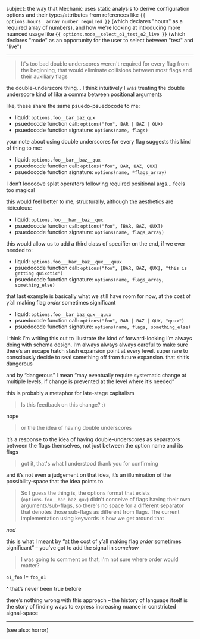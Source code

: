 subject: the way that Mechanic uses static analysis to derive configuration options and their types/attributes from references like  `{{ options.hours__array_number_required }}` (which declares "hours" as a required array of numbers), and how we're looking at introducing more nuanced usage like `{{ options.mode__select_o1_test_o2_live }}` (which declares "mode" as an opportunity for the user to select between "test" and "live")

---

> It's too bad double underscores weren't required for every flag from the beginning, that would eliminate collisions between most flags and their auxiliary flags

the double-underscore thing… I think intuitively I was treating the double underscore kind of like a comma between positional arguments

like, these share the same psuedo-psuedocode to me:

- liquid: `options.foo__bar_baz_qux`
- psuedocode function call: `options("foo", BAR | BAZ | QUX)`
- psuedocode function signature: `options(name, flags)`

your note about using double underscores for every flag suggests this kind of thing to me:

- liquid: `options.foo__bar__baz__qux`
- psuedocode function call: `options("foo", BAR, BAZ, QUX)`
- psuedocode function signature: `options(name, *flags_array)`

I don’t looooove splat operators following required positional args… feels too magical

this would feel better to me, structurally, although the aesthetics are ridiculous:

- liquid: `options.foo___bar__baz__qux`
- psuedocode function call: `options("foo", [BAR, BAZ, QUX])`
- psuedocode function signature: `options(name, flags_array)`

this would allow us to add a third class of specifier on the end, if we ever needed to:

- liquid: `options.foo___bar__baz__qux___quux`
- psuedocode function call: `options("foo", [BAR, BAZ, QUX], "this is getting quixotic")`
- psuedocode function signature: `options(name, flags_array, something_else)`

that last example is basically what we still have room for now, at the cost of y’all making flag *order* sometimes significant

- liquid: `options.foo__bar_baz_qux__quux`
- psuedocode function call: `options("foo", BAR | BAZ | QUX, "quux")`
- psuedocode function signature: `options(name, flags, something_else)`

I think I’m writing this out to illustrate the kind of forward-looking I’m always doing with schema design. I’m always always always careful to make sure there’s an escape hatch slash expansion point at every level. super rare to consciously decide to seal something off from future expansion. that shit’s dangerous

and by “dangerous” I mean “may eventually require systematic change at multiple levels, if change is prevented at the level where it’s needed”

this is probably a metaphor for late-stage capitalism

> Is this feedback on this change? :)

nope

> or the the idea of having double underscores

it’s a response to the idea of having double-underscores as separators between the flags themselves, not just between the option name and its flags

> got it, that's what I understood
> thank you for confirming

and it’s not even a judgement on that idea, it’s an illumination of the possibility-space that the idea points to

> So I guess the thing is, the options format that exists (`options.foo__bar_baz_qux`) didn't conceive of flags having their own arguments/sub-flags, so there's no space for a different separator that denotes those sub-flags as different from flags. The current implementation using keywords is how we get around that

*nod*

this is what I meant by “at the cost of y’all making flag _order_ sometimes significant” – you’ve got to add the signal in _somehow_

> I was going to comment on that, I'm not sure where order would matter?

`o1_foo` != `foo_o1`

^ that’s never been true before

there’s nothing wrong with this approach – the history of language itself is the story of finding ways to express increasing nuance in constricted signal-space

---

(see also: horror)

